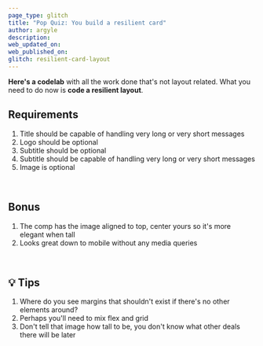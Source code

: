 ```yaml
---
page_type: glitch
title: "Pop Quiz: You build a resilient card"
author: argyle
description:
web_updated_on:
web_published_on:
glitch: resilient-card-layout
---
```


**Here's a codelab** with all the work done that's not layout related. What you need to do now is **code a resilient layout**.

## Requirements
1. Title should be capable of handling very long or very short messages
2. Logo should be optional
3. Subtitle should be optional
4. Subtitle should be capable of handling very long or very short messages
5. Image is optional

<br>

## Bonus
1. The comp has the image aligned to top, center yours so it's more elegant when tall
2. Looks great down to mobile without any media queries

<br>

## 💡 Tips
1. Where do you see margins that shouldn't exist if there's no other elements around?
1. Perhaps you'll need to mix flex and grid
1. Don't tell that image how tall to be, you don't know what other deals there will be later
